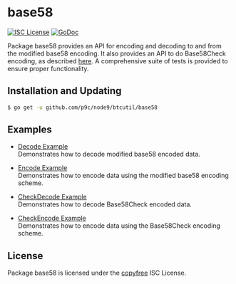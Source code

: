 # base58

[![ISC License](http://img.shields.io/badge/license-ISC-blue.svg)](http://copyfree.org)
[![GoDoc](https://img.shields.io/badge/godoc-reference-blue.svg)](http://godoc.org/github.com/parallelcoin/pod/btcutil/base58)

Package base58 provides an API for encoding and decoding to and from the modified base58 encoding. It also provides an API to do Base58Check encoding, as described [here](https://en.bitcoin.it/wiki/Base58Check_encoding). A comprehensive suite of tests is provided to ensure proper functionality.

## Installation and Updating

```bash
$ go get -u github.com/p9c/node9/btcutil/base58
```

## Examples

- [Decode Example](http://godoc.org/github.com/p9c/node9/base58#example-Decode)  
  Demonstrates how to decode modified base58 encoded data.

- [Encode Example](http://godoc.org/github.com/p9c/node9/base58#example-Encode)  
  Demonstrates how to encode data using the modified base58 encoding scheme.

- [CheckDecode Example](http://godoc.org/github.com/p9c/node9/base58#example-CheckDecode)  
  Demonstrates how to decode Base58Check encoded data.

- [CheckEncode Example](http://godoc.org/github.com/p9c/node9/base58#example-CheckEncode)  
  Demonstrates how to encode data using the Base58Check encoding scheme.

## License

Package base58 is licensed under the [copyfree](http://copyfree.org) ISC
License.
